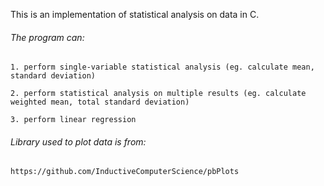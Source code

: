This is an implementation of statistical analysis on data in C.

###### The program can:

	1. perform single-variable statistical analysis (eg. calculate mean, standard deviation)
  
	2. perform statistical analysis on multiple results (eg. calculate weighted mean, total standard deviation)
  
	3. perform linear regression
  
###### Library used to plot data is from:

	https://github.com/InductiveComputerScience/pbPlots
